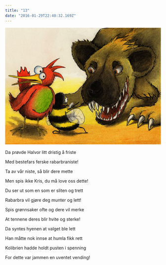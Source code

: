 ```yaml
---
title: "13"
date: "2016-01-29T22:40:32.169Z"
---
```

![Sjiraffen Samuel og Kolibrien Kris](./011.png)

Da prøvde Halvor litt dristig å friste

Med bestefars ferske rabarbraniste!



Ta av vår niste, så blir dere mette

Men spis ikke Kris, du må love oss dette!


Du ser ut som en som er sliten og trett

Rabarbra vil gjøre deg munter og lett!


Spis grønnsaker ofte og dere vil merke

At tennene deres blir hvite og sterke!


Da syntes hyenen at valget ble lett

 Han måtte nok innse at humla fikk rett


Kolibrien hadde holdt pusten i spenning

For dette var jammen en uventet vending!